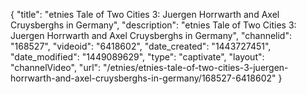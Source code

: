 {
    "title": "etnies Tale of Two Cities 3: Juergen Horrwarth and Axel Cruysberghs in Germany",
    "description": "etnies Tale of Two Cities 3: Juergen Horrwarth and Axel Cruysberghs in Germany",
    "channelid": "168527",
    "videoid": "6418602",
    "date_created": "1443727451",
    "date_modified": "1449089629",
    "type": "captivate",
    "layout": "channelVideo",
    "url": "\/etnies\/etnies-tale-of-two-cities-3-juergen-horrwarth-and-axel-cruysberghs-in-germany\/168527-6418602"
}